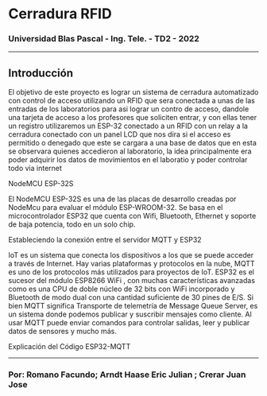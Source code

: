 # Cerradura RFID

### Universidad Blas Pascal - Ing. Tele. - TD2 - 2022
------------------------------------------------------------------------------------------

## Introducción

El objetivo de este proyecto es lograr un sistema de cerradura automatizado con control de acceso utilizando un RFID que sera conectada a unas de las entradas de los laboratorios para asi lograr un contro de acceso, dandole una tarjeta de acceso a los profesores que soliciten entrar, y con ellas tener un registro 
utilizaremos un ESP-32 conectado a un RFID con un relay a la cerradura conectado con un panel LCD que nos dira si el acceso es permitido o denegado que este se cargara a una base de datos que en esta se observara quienes accedieron al laboratorio, la idea principalmente era poder adquirir los datos de movimientos en el laboratio y poder controlar todo via internet 

NodeMCU ESP-32S

El NodeMCU ESP-32S es una de las placas de desarrollo creadas por NodeMcu para evaluar el módulo ESP-WROOM-32. Se basa en el microcontrolador ESP32 que cuenta con Wifi, Bluetooth, Ethernet y soporte de baja potencia, todo en un solo chip.

Estableciendo la conexión entre el servidor MQTT y ESP32 

IoT es un sistema que conecta los dispositivos a los que se puede acceder a través de Internet. Hay varias plataformas y protocolos en la nube, MQTT es uno de los protocolos más utilizados para proyectos de IoT. ESP32 es el sucesor del módulo ESP8266 WiFi , con muchas características avanzadas como es una CPU de doble núcleo de 32 bits con WiFi incorporado y Bluetooth de modo dual con una cantidad suficiente de 30 pines de E/S. Si bien MQTT significa Transporte de telemetría de Message Queue Server, es un sistema donde podemos publicar y suscribir mensajes como cliente. Al usar MQTT puede enviar comandos para controlar salidas, leer y publicar datos de sensores y mucho más.

Explicación del Código ESP32-MQTT 



------------------------------------------------------------------------------------------
### Por: Romano Facundo; Arndt Haase Eric Julian ; Crerar Juan Jose 
